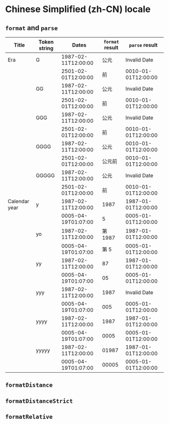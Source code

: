 # Chinese Simplified (zh-CN) locale

## `format` and `parse`

| Title | Token string | Dates | `format` result | `parse` result |
|-------|--------------|-------|-------------------|------------------|
| Era | G | 1987-02-11T12:00:00 | 公元 | Invalid Date |
| | | 2501-02-01T12:00:00 | 前 | 0010-01-01T12:00:00 |
| | GG | 1987-02-11T12:00:00 | 公元 | Invalid Date |
| | | 2501-02-01T12:00:00 | 前 | 0010-01-01T12:00:00 |
| | GGG | 1987-02-11T12:00:00 | 公元 | Invalid Date |
| | | 2501-02-01T12:00:00 | 前 | 0010-01-01T12:00:00 |
| | GGGG | 1987-02-11T12:00:00 | 公元 | 0010-01-01T12:00:00 |
| | | 2501-02-01T12:00:00 | 公元前 | 0010-01-01T12:00:00 |
| | GGGGG | 1987-02-11T12:00:00 | 公元 | Invalid Date |
| | | 2501-02-01T12:00:00 | 前 | 0010-01-01T12:00:00 |
| Calendar year | y | 1987-02-11T12:00:00 | 1987 | 1987-01-01T12:00:00 |
| | | 0005-04-19T01:07:00 | 5 | 0005-01-01T12:00:00 |
| | yo | 1987-02-11T12:00:00 | 第 1987 | 1987-01-01T12:00:00 |
| | | 0005-04-19T01:07:00 | 第 5 | 0005-01-01T12:00:00 |
| | yy | 1987-02-11T12:00:00 | 87 | 1987-01-01T12:00:00 |
| | | 0005-04-19T01:07:00 | 05 | 0005-01-01T12:00:00 |
| | yyy | 1987-02-11T12:00:00 | 1987 | Invalid Date |
| | | 0005-04-19T01:07:00 | 005 | 0005-01-01T12:00:00 |
| | yyyy | 1987-02-11T12:00:00 | 1987 | 1987-01-01T12:00:00 |
| | | 0005-04-19T01:07:00 | 0005 | 0005-01-01T12:00:00 |
| | yyyyy | 1987-02-11T12:00:00 | 01987 | 1987-01-01T12:00:00 |
| | | 0005-04-19T01:07:00 | 00005 | 0005-01-01T12:00:00 |

## `formatDistance`

## `formatDistanceStrict`

## `formatRelative`
